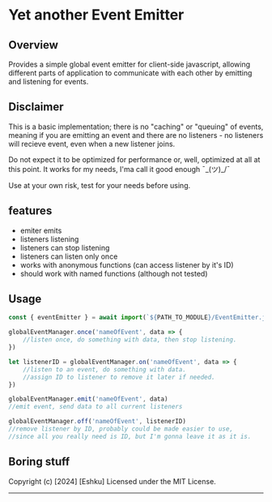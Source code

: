 # Yet another Event Emitter

## Overview

Provides a simple global event emitter for client-side javascript, allowing different parts of application to communicate with each other by emitting and listening for events.

## Disclaimer

This is a basic implementation; there is no "caching" or "queuing" of events, meaning if you are emitting an event and there are no listeners - no listeners will recieve event, even when a new listener joins.

Do not expect it to be optimized for performance or, well, optimized at all at this point.
It works for my needs, I'ma call it good enough ¯\_(ツ)\_/¯

Use at your own risk, test for your needs before using.

## features

- emiter emits
- listeners listening
- listeners can stop listening
- listeners can listen only once
- works with anonymous functions (can access listener by it's ID)
- should work with named functions (although not tested)

## Usage

```js
const { eventEmitter } = await import(`${PATH_TO_MODULE}/EventEmitter.js`)

globalEventManager.once('nameOfEvent', data => {
	//listen once, do something with data, then stop listening.
})

let listenerID = globalEventManager.on('nameOfEvent', data => {
	//listen to an event, do something with data.
	//assign ID to listener to remove it later if needed.
})

globalEventManager.emit('nameOfEvent', data)
//emit event, send data to all current listeners

globalEventManager.off('nameOfEvent', listenerID)
//remove listener by ID, probably could be made easier to use,
//since all you really need is ID, but I'm gonna leave it as it is.
```

## Boring stuff

Copyright (c) [2024] [Eshku]
Licensed under the MIT License.

---

